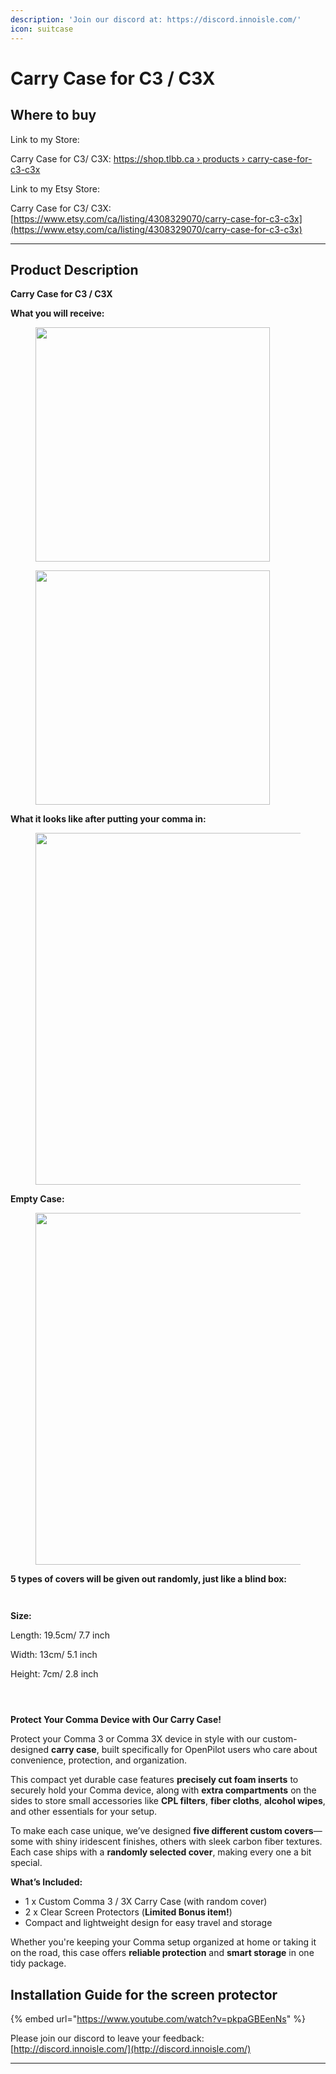 ```yaml
---
description: 'Join our discord at: https://discord.innoisle.com/'
icon: suitcase
---
```


# Carry Case for C3 / C3X

## Where to buy

Link to my Store:&#x20;

Carry Case for C3/ C3X: [https://shop.tlbb.ca › products › carry-case-for-c3-c3x](https://shop.tlbb.ca/products/carry-case-for-c3-c3x)

Link to my Etsy Store:

Carry Case for C3/ C3X: [https://www.etsy.com/ca/listing/4308329070/carry-case-for-c3-c3x](https://www.etsy.com/ca/listing/4308329070/carry-case-for-c3-c3x)

***

## Product Description

**Carry Case for C3 / C3X**

**What you will receive:**

<div><figure><img src="../.gitbook/assets/IMG_9030-1.JPG" alt="" width="375"><figcaption></figcaption></figure> <figure><img src="../.gitbook/assets/IMG_9034.JPG" alt="" width="375"><figcaption></figcaption></figure></div>

**What it looks like after putting your comma in:**&#x20;

<figure><img src="../.gitbook/assets/IMG_9100.JPG" alt="" width="563"><figcaption></figcaption></figure>

**Empty Case:**

<figure><img src="../.gitbook/assets/IMG_9034.JPG" alt="" width="563"><figcaption></figcaption></figure>

**5 types of covers will be given out randomly, just like a blind box:**

<div><figure><img src="../.gitbook/assets/20250517_230258.jpg" alt=""><figcaption></figcaption></figure> <figure><img src="../.gitbook/assets/20250517_230403.jpg" alt=""><figcaption></figcaption></figure></div>

**Size:**

Length: 19.5cm/ 7.7 inch

Width: 13cm/ 5.1 inch

Height:  7cm/ 2.8 inch

<div><figure><img src="../.gitbook/assets/Photo 2025-05-20, 20 32 55.jpg" alt=""><figcaption></figcaption></figure> <figure><img src="../.gitbook/assets/Photo 2025-05-20, 20 33 54.jpg" alt=""><figcaption></figcaption></figure> <figure><img src="../.gitbook/assets/Photo 2025-05-20, 20 34 40.jpg" alt=""><figcaption></figcaption></figure></div>

**Protect Your Comma Device with Our Carry Case!**

Protect your Comma 3 or Comma 3X device in style with our custom-designed **carry case**, built specifically for OpenPilot users who care about convenience, protection, and organization.

This compact yet durable case features **precisely cut foam inserts** to securely hold your Comma device, along with **extra compartments** on the sides to store small accessories like **CPL filters**, **fiber cloths**, **alcohol wipes**, and other essentials for your setup.

To make each case unique, we’ve designed **five different custom covers**—some with shiny iridescent finishes, others with sleek carbon fiber textures. Each case ships with a **randomly selected cover**, making every one a bit special.

**What’s Included:**

* 1 x Custom Comma 3 / 3X Carry Case (with random cover)
* 2 x Clear Screen Protectors (**Limited Bonus item!**)
* Compact and lightweight design for easy travel and storage

Whether you're keeping your Comma setup organized at home or taking it on the road, this case offers **reliable protection** and **smart storage** in one tidy package.

## Installation Guide for the screen protector

{% embed url="https://www.youtube.com/watch?v=pkpaGBEenNs" %}



Please join our discord to leave your feedback: [http://discord.innoisle.com/](http://discord.innoisle.com/)

***

